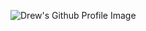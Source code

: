 ![Drew's Github Profile Image](https://avatars.githubusercontent.com/u/9630572?s=400&u=e48aeabb285966bb365b72276125236795b8c932&v=4)
